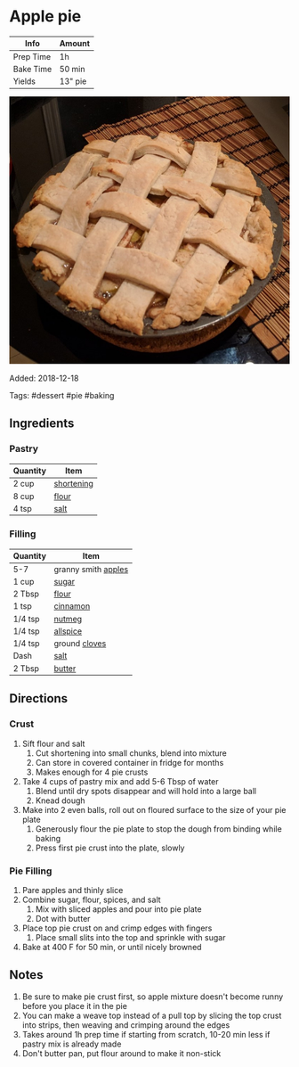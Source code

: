 # Apple pie

| Info      | Amount  |
| --------- | ------- |
| Prep Time | 1h      |
| Bake Time | 50 min  |
| Yields    | 13" pie |

![Apple pie](../_assets/apple-pie.jpg)

Added: 2018-12-18

Tags: #dessert #pie #baking

## Ingredients

### Pastry

| Quantity | Item                                        |
| -------- | ------------------------------------------- |
| 2 cup    | [shortening](../_ingredients/shortening.md) |
| 8 cup    | [flour](../_ingredients/flour.md)           |
| 4 tsp    | [salt](../_ingredients/salt.md)             |

### Filling

| Quantity | Item                                       |
| -------- | ------------------------------------------ |
| 5-7      | granny smith [apples](apple)               |
| 1 cup    | [sugar](../_ingredients/sugar.md)          |
| 2 Tbsp   | [flour](../_ingredients/flour.md)          |
| 1 tsp    | [cinnamon](../_ingredients/cinnamon.md)    |
| 1/4 tsp  | [nutmeg](../_ingredients/nutmeg.md)        |
| 1/4 tsp  | [allspice](../_ingredients/allspice.md)    |
| 1/4 tsp  | ground [cloves](../_ingredients/cloves.md) |
| Dash     | [salt](../_ingredients/salt.md)            |
| 2 Tbsp   | [butter](../_ingredients/butter.md)        |

## Directions

### Crust

1. Sift flour and salt
    1. Cut shortening into small chunks, blend into mixture
    2. Can store in covered container in fridge for months
    3. Makes enough for 4 pie crusts
2. Take 4 cups of pastry mix and add 5-6 Tbsp of water
    1. Blend until dry spots disappear and will hold into a large ball
    2. Knead dough
3. Make into 2 even balls, roll out on floured surface to the size of your pie plate
     1. Generously flour the pie plate to stop the dough from binding while baking
     2. Press first pie crust into the plate, slowly

### Pie Filling

1. Pare apples and thinly slice
1. Combine sugar, flour, spices, and salt
    1. Mix with sliced apples and pour into pie plate
    1. Dot with butter
1. Place top pie crust on and crimp edges with fingers
    1. Place small slits into the top and sprinkle with sugar
1. Bake at 400 F for 50 min, or until nicely browned

## Notes

1. Be sure to make pie crust first, so apple mixture doesn't become runny before you place it in the pie
2. You can make a weave top instead of a pull top by slicing the top crust into strips, then weaving and crimping around the edges
3. Takes around 1h prep time if starting from scratch, 10-20 min less if pastry mix is already made
4. Don't butter pan, put flour around to make it non-stick
